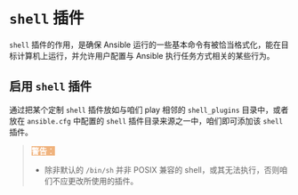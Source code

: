 # `shell` 插件


`shell` 插件的作用，是确保 Ansible 运行的一些基本命令有被恰当格式化，能在目标计算机上运行，并允许用户配置与 Ansible 执行任务方式相关的某些行为。

## 启用 `shell` 插件

通过把某个定制 `shell` 插件放如与咱们 play 相邻的 `shell_plugins` 目录中，或者放在 `ansible.cfg` 中配置的 `shell` 插件目录来源之一中，咱们即可添加该 `shell` 插件。


> <span style="background-color: #f0b37e; color: white; width: 100%"> **警告**：</span>
>
> - 除非默认的 `/bin/sh` 并非 POSIX 兼容的 shell，或其无法执行，否则咱们不应更改所使用的插件。

##
